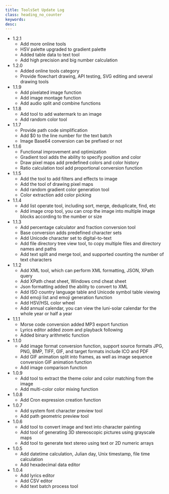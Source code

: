 ```yaml
---
title: ToolsSet Update Log
class: heading_no_counter
keywords: 
desc: 
---
```

* 1.2.1
  * Add more online tools
  * HSV palette upgraded to gradient palette
  * Added table data to text tool
  * Add high precision and big number calculation
* 1.2.0
  * Added online tools category
  * Provide flowchart drawing, API testing, SVG editing and several drawing tools
* 1.1.9
  * Add pixelated image function
  * Add image montage function
  * Add audio split and combine functions
* 1.1.8
  * Add tool to add watermark to an image
  * Add random color tool
* 1.1.7
  * Provide path code simplification
  * Add $0 to the line number for the text batch
  * Image Base64 conversion can be prefixed or not
* 1.1.6
  * Functional improvement and optimization
  * Gradient tool adds the ability to specify position and color
  * Draw pixel maps add predefined colors and color history
  * Ratio calculation tool add proportional conversion function 
* 1.1.5
  * Add the tool to add filters and effects to image
  * Add the tool of drawing pixel maps
  * Add random gradient color generation tool
  * Color extraction add color picking
* 1.1.4
  * Add list operate tool, including sort, merge, deduplicate, find, etc
  * Add image crop tool, you can crop the image into multiple image blocks according to the number or size
* 1.1.3
  * Add percentage calculator and fraction conversion tool
  * Base conversion adds predefined character sets
  * Add Unicode character set to digital-to-text
  * Add file directory tree view tool, to copy multiple files and directory names and paths
  * Add text split and merge tool, and supported counting the number of text characters
* 1.1.2
  * Add XML tool, which can perform XML formatting, JSON, XPath query
  * Add XPath cheat sheet, Windows cmd cheat sheet
  * Json formatting added the ability to convert to XML
  * Add ISO country language table and Unicode symbol table viewing
  * Add emoji list and emoji generation function
  * Add HSV/HSL color wheel
  * Add annual calendar, you can view the luni-solar calendar for the whole year or half a year
* 1.1.1
  * Morse code conversion added MP3 export function
  * Lyrics editor added zoom and playback following
  * Added binary arithmetic function
* 1.1.0
  * Add image format conversion function, support source formats JPG, PNG, BMP, TIFF, GIF, and target formats include ICO and PDF
  * Add GIF animation split into frames, as well as image sequence conversion GIF animation function
  * Add image comparison function
* 1.0.9
  * Add tool to extract the theme color and color matching from the image
  * Add multi-color color mixing function
* 1.0.8
  * Add Cron expression creation function
* 1.0.7
  * Add system font character preview tool
  * Add path geometric preview tool
* 1.0.6
  * Add tool to convert image and text into character painting
  * Add tool of generating 3D stereoscopic pictures using grayscale maps
  * Add tool to generate text stereo using text or 2D numeric arrays
* 1.0.5
  * Add datetime calculation, Julian day, Unix timestamp, file time calculation
  * Add hexadecimal data editor
* 1.0.4
  * Add lyrics editor
  * Add CSV editor
  * Add text batch process tool